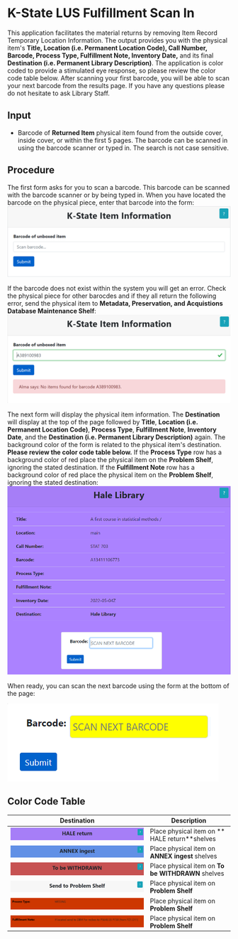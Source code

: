 <!DOCTYPE html>
# K-State LUS Fulfillment Scan In

This application facilitates the material returns by removing Item Record Temporary Location Information. The output provides you with the physical item's **Title, Location (i.e. Permanent Location Code), Call Number, Barcode, Process Type, Fulfillment Note, Inventory Date,** and its final **Destination (i.e. Permanent Library Description)**.  The application is color coded to provide a stimulated eye response, so please review the color code table below.  After scanning your first barcode, you will be able to scan your next barcode from the results page.  If you have any questions please do not hesitate to ask Library Staff.

## Input

- Barcode of **Returned Item** physical item found from the outside cover, inside cover, or within the first 5 pages.  The barcode can be scanned in using the barcode scanner or typed in.  The search is not case sensitive.


## Procedure

The first form asks for you to scan a barcode.  This barcode can be scanned with the barcode scanner or by being typed in.  When you have located the barcode on the physical piece, enter that barcode into the form: 
![Screenshot of grima form](images/DisplayItem-out0.PNG)

If the barcode does not exist within the system you will get an error.  Check the physical piece for other barocdes and if they all return the following error, send the physical item to **Metadata, Preservation, and Acquistions Database Maintenance Shelf**: 
![Screenshot of grima form](images/DisplayItem-out1.PNG)

The next form will display the physical item information.  The **Destination** will display at the top of the page followed by **Title**, **Location (i.e. Permanent Location Code)**, **Process Type**, **Fulfillment Note**, **Inventory Date**, and the **Destination (i.e. Permanent Library Description)** again.  The background color of the form is related to the physical item's destination.  **Please review the color code table below.**  If the **Process Type** row has a background color of red place the physical item on the **Problem Shelf**, ignoring the stated destination.  If the **Fulfillment Note** row has a background color of red place the physical item on the **Problem Shelf**, ignoring the stated destination: 
![Screenshot of grima form](images/DisplayItem-out2.PNG)


When ready, you can scan the next barcode using the form at the bottom of the page:

![Screenshot of grima form](images/DisplayItem-out3.PNG)


## Color Code Table


| Destination | Description |
| --- | --- |
|<!--Added boarder to images--> ![Screenshot of grima form](images/DisplayItem-out4.PNG) | Place physical item on ** HALE return**shelves |
| ![Screenshot of grima form](images/DisplayItem-out6.PNG) | Place physical item on **ANNEX ingest** shelves |
| ![Screenshot of grima form](images/DisplayItem-out5.PNG) | Place physical item on **To be WITHDRAWN** shelves |
| ![Screenshot of grima form](images/DisplayItem-out9.PNG) | Place physical item on **Problem Shelf** |
| ![Screenshot of grima form](images/DisplayItem-out7.PNG) | Place physical item on **Problem Shelf** |
| ![Screenshot of grima form](images/DisplayItem-out8.PNG) | Place physical item on **Problem Shelf** |

